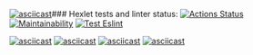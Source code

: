 [![asciicast](https://asciinema.org/a/425725.svg)](https://asciinema.org/a/425725)### Hexlet tests and linter status:
[![Actions Status](https://github.com/inga888/frontend-project-lvl1/workflows/hexlet-check/badge.svg)](https://github.com/inga888/frontend-project-lvl1/actions)
[![Maintainability](https://api.codeclimate.com/v1/badges/47ce719aed32f63d8ae7/maintainability)](https://codeclimate.com/github/inga888/frontend-project-lvl1/maintainability)
[![Test Eslint](https://github.com/inga888/frontend-project-lvl1/actions/workflows/eslint-test.yml/badge.svg)](https://github.com/inga888/frontend-project-lvl1/actions/workflows/eslint-test.yml)

[![asciicast](https://asciinema.org/a/TvlliPQd61cB9HbxN9Bqu1s15.svg)](https://asciinema.org/a/TvlliPQd61cB9HbxN9Bqu1s15)
[![asciicast](https://asciinema.org/a/425275.svg)](https://asciinema.org/a/425275)
[![asciicast](https://asciinema.org/a/425291.svg)](https://asciinema.org/a/425291)
[![asciicast](https://asciinema.org/a/425723.svg)](https://asciinema.org/a/425723)

